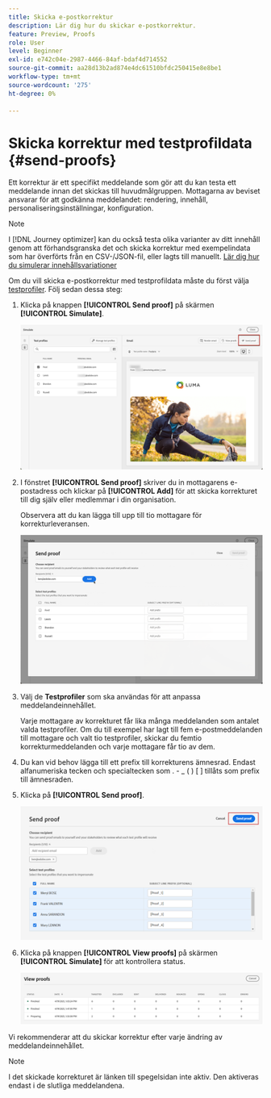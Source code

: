 ```yaml
---
title: Skicka e-postkorrektur
description: Lär dig hur du skickar e-postkorrektur.
feature: Preview, Proofs
role: User
level: Beginner
exl-id: e742c04e-2987-4466-84af-bdaf4d714552
source-git-commit: aa28d13b2ad874e4dc61510bfdc250415e8e8be1
workflow-type: tm+mt
source-wordcount: '275'
ht-degree: 0%

---
```


# Skicka korrektur med testprofildata {#send-proofs}

Ett korrektur är ett specifikt meddelande som gör att du kan testa ett meddelande innan det skickas till huvudmålgruppen. Mottagarna av beviset ansvarar för att godkänna meddelandet: rendering, innehåll, personaliseringsinställningar, konfiguration.

>[!NOTE]
>
>I [!DNL Journey optimizer] kan du också testa olika varianter av ditt innehåll genom att förhandsgranska det och skicka korrektur med exempelindata som har överförts från en CSV-/JSON-fil, eller lagts till manuellt. [Lär dig hur du simulerar innehållsvariationer](../test-approve/simulate-sample-input.md)

Om du vill skicka e-postkorrektur med testprofildata måste du först välja [testprofiler](test-profiles.md). Följ sedan dessa steg:

1. Klicka på knappen **[!UICONTROL Send proof]** på skärmen **[!UICONTROL Simulate]**.

   ![](../email/assets/send-proof-button.png)

1. I fönstret **[!UICONTROL Send proof]** skriver du in mottagarens e-postadress och klickar på **[!UICONTROL Add]** för att skicka korrekturet till dig själv eller medlemmar i din organisation.

   Observera att du kan lägga till upp till tio mottagare för korrekturleveransen.

   ![](../email/assets/send-proof-add.png)

1. Välj de **Testprofiler** som ska användas för att anpassa meddelandeinnehållet.

   Varje mottagare av korrekturet får lika många meddelanden som antalet valda testprofiler. Om du till exempel har lagt till fem e-postmeddelanden till mottagare och valt tio testprofiler, skickar du femtio korrekturmeddelanden och varje mottagare får tio av dem.

1. Du kan vid behov lägga till ett prefix till korrekturens ämnesrad. Endast alfanumeriska tecken och specialtecken som . - _ ( ) [ ] tillåts som prefix till ämnesraden.

1. Klicka på **[!UICONTROL Send proof]**.

   ![](../email/assets/send-proof-select.png)

1. Klicka på knappen **[!UICONTROL View proofs]** på skärmen **[!UICONTROL Simulate]** för att kontrollera status.

   ![](../email/assets/send-proof-view.png)

Vi rekommenderar att du skickar korrektur efter varje ändring av meddelandeinnehållet.

>[!NOTE]
>
>I det skickade korrekturet är länken till spegelsidan inte aktiv. Den aktiveras endast i de slutliga meddelandena.
